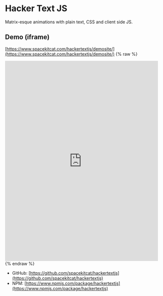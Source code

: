 # Hacker Text JS

Matrix-esque animations with plain text, CSS and client side JS.

## Demo (iframe)

[https://www.spacekitcat.com/hackertextjs/demosite/](https://www.spacekitcat.com/hackertextjs/demosite/)
{% raw %}

<iframe frameborder="no" border="0" marginwidth="0" marginheight="0" width="100%" height="660px" src="https://www.spacekitcat.com/hackertextjs/demosite/"></iframe>
{% endraw %}

- GitHub: [https://github.com/spacekitcat/hackertextjs](https://github.com/spacekitcat/hackertextjs)
- NPM: [https://www.npmjs.com/package/hackertextjs](https://www.npmjs.com/package/hackertextjs)
